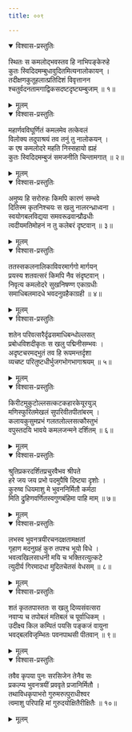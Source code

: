 ```yaml
---
title: ००९

---
```

<div class="audioEmbed"  caption="सीतालक्ष्मी-वाचनम्" src="https://archive.org/download/nArAyaNIyam-shlokawise-audio/009/009_01.mp3"></div>
<details open><summary>विश्वास-प्रस्तुतिः</summary>

स्थितः स कमलोद्भवस्तव हि नाभिपङ्केरुहे  
कुतः स्विदिदमम्बुधावुदितमित्यनालोकायन् ।  
तदीक्षणकुतूहलात्प्रतिदिशं विवृत्तानन  
श्चतुर्वदनतामगाद्विकसदष्टदृष्ट्यम्बुजाम् ॥ १॥
</details>
<details><summary>मूलम्</summary>

स्थितः स कमलोद्भवस्तव हि नाभिपङ्केरुहे  
कुतः स्विदिदमम्बुधावुदितमित्यनालोकायन् ।  
तदीक्षणकुतूहलात्प्रतिदिशं विवृत्तानन  
श्चतुर्वदनतामगाद्विकसदष्टदृष्ट्यम्बुजाम् ॥ १॥
</details>



<div class="audioEmbed"  caption="सीतालक्ष्मी-वाचनम्" src="https://archive.org/download/nArAyaNIyam-shlokawise-audio/009/009_02.mp3"></div>
<details open><summary>विश्वास-प्रस्तुतिः</summary>

महार्णवविघूर्णितं कमलमेव तत्केवलं  
विलोक्य तदुपाश्रयं तव तनुं तु नालोकयन् ।  
क एष कमलोदरे महति निस्सहायो ह्यहं  
कुतः स्विदिदमम्बुजं समजनीति चिन्तामगात् ॥ २॥
</details>
<details><summary>मूलम्</summary>

महार्णवविघूर्णितं कमलमेव तत्केवलं  
विलोक्य तदुपाश्रयं तव तनुं तु नालोकयन् ।  
क एष कमलोदरे महति निस्सहायो ह्यहं  
कुतः स्विदिदमम्बुजं समजनीति चिन्तामगात् ॥ २॥
</details>



<div class="audioEmbed"  caption="सीतालक्ष्मी-वाचनम्" src="https://archive.org/download/nArAyaNIyam-shlokawise-audio/009/009_03.mp3"></div>
<details open><summary>विश्वास-प्रस्तुतिः</summary>

अमुष्य हि सरोरुहः किमपि कारणं सम्भवे  
दितिस्म कृतनिश्चयः स खलु नालरन्ध्राध्वना ।  
स्वयोगबलविद्यया समवरूढवान्प्रौढधीः  
त्वदीयमतिमोहनं न तु कलेबरं दृष्टवान् ॥ ३॥
</details>
<details><summary>मूलम्</summary>

अमुष्य हि सरोरुहः किमपि कारणं सम्भवे  
दितिस्म कृतनिश्चयः स खलु नालरन्ध्राध्वना ।  
स्वयोगबलविद्यया समवरूढवान्प्रौढधीः  
त्वदीयमतिमोहनं न तु कलेबरं दृष्टवान् ॥ ३॥
</details>



<div class="audioEmbed"  caption="सीतालक्ष्मी-वाचनम्" src="https://archive.org/download/nArAyaNIyam-shlokawise-audio/009/009_04.mp3"></div>
<details open><summary>विश्वास-प्रस्तुतिः</summary>

ततस्सकलनालिकाविवरमार्गगो मार्गयन्  
प्रयस्य शतवत्सरं किमपि नैव संदृष्टवान् ।  
निवृत्य कमलोदरे सुखनिषण्ण एकाग्रधीः  
समाधिबलमादधे भवदनुग्रहैकाग्रही ॥ ४॥
</details>
<details><summary>मूलम्</summary>

ततस्सकलनालिकाविवरमार्गगो मार्गयन्  
प्रयस्य शतवत्सरं किमपि नैव संदृष्टवान् ।  
निवृत्य कमलोदरे सुखनिषण्ण एकाग्रधीः  
समाधिबलमादधे भवदनुग्रहैकाग्रही ॥ ४॥
</details>



<div class="audioEmbed"  caption="सीतालक्ष्मी-वाचनम्" src="https://archive.org/download/nArAyaNIyam-shlokawise-audio/009/009_05.mp3"></div>
<details open><summary>विश्वास-प्रस्तुतिः</summary>

शतेन परिवत्सरैर्दृढसमाधिबन्धोल्लसत्  
प्रबोधविशदीकृतः स खलु पद्मिनीसम्भवः ।  
अदृष्टचरमद्भुतं तव हि रूपमन्तर्दृशा  
व्यचष्ट परितुष्टधीर्भुजगभोगभागाश्रयम् ॥ ५॥
</details>
<details><summary>मूलम्</summary>

शतेन परिवत्सरैर्दृढसमाधिबन्धोल्लसत्  
प्रबोधविशदीकृतः स खलु पद्मिनीसम्भवः ।  
अदृष्टचरमद्भुतं तव हि रूपमन्तर्दृशा  
व्यचष्ट परितुष्टधीर्भुजगभोगभागाश्रयम् ॥ ५॥
</details>



<div class="audioEmbed"  caption="सीतालक्ष्मी-वाचनम्" src="https://archive.org/download/nArAyaNIyam-shlokawise-audio/009/009_06.mp3"></div>
<details open><summary>विश्वास-प्रस्तुतिः</summary>

किरीटमुकुटोल्लसत्कटकहारकेयूरयुञ्  
मणिस्फुरितमेखलं सुपरिवीतपीतांबरम् ।  
कलायकुसुमप्रभं गलतलोल्लसत्कौस्तुभं  
वपुस्तदयि भावये कमलजन्मने दर्शितम् ॥ ६॥
</details>
<details><summary>मूलम्</summary>

किरीटमुकुटोल्लसत्कटकहारकेयूरयुञ्  
मणिस्फुरितमेखलं सुपरिवीतपीतांबरम् ।  
कलायकुसुमप्रभं गलतलोल्लसत्कौस्तुभं  
वपुस्तदयि भावये कमलजन्मने दर्शितम् ॥ ६॥
</details>



<div class="audioEmbed"  caption="सीतालक्ष्मी-वाचनम्" src="https://archive.org/download/nArAyaNIyam-shlokawise-audio/009/009_07.mp3"></div>
<details open><summary>विश्वास-प्रस्तुतिः</summary>

श्रुतिप्रकरदर्शितप्रचुरवैभव श्रीपते  
हरे जय जय प्रभो पदमुपैषि दिष्ट्या दृशोः ।  
कुरुष्व धियमाशु मे भुवननिर्मितौ कर्मठा  
मिति द्रुहिणवर्णितस्वगुणबंहिमा पाहि माम् ॥ ७॥
</details>
<details><summary>मूलम्</summary>

श्रुतिप्रकरदर्शितप्रचुरवैभव श्रीपते  
हरे जय जय प्रभो पदमुपैषि दिष्ट्या दृशोः ।  
कुरुष्व धियमाशु मे भुवननिर्मितौ कर्मठा  
मिति द्रुहिणवर्णितस्वगुणबंहिमा पाहि माम् ॥ ७॥
</details>



<div class="audioEmbed"  caption="सीतालक्ष्मी-वाचनम्" src="https://archive.org/download/nArAyaNIyam-shlokawise-audio/009/009_08.mp3"></div>
<details open><summary>विश्वास-प्रस्तुतिः</summary>

लभस्व भुवनत्रयीरचनदक्षतामक्षतां  
गृहाण मदनुग्रहं कुरु तपश्च भूयो विधे ।  
भवत्वखिलसाधनी मयि च भक्तिरत्युत्कटे  
त्युदीर्य गिरमादधा मुदितचेतसं वेधसम् ॥ ८॥
</details>
<details><summary>मूलम्</summary>

लभस्व भुवनत्रयीरचनदक्षतामक्षतां  
गृहाण मदनुग्रहं कुरु तपश्च भूयो विधे ।  
भवत्वखिलसाधनी मयि च भक्तिरत्युत्कटे  
त्युदीर्य गिरमादधा मुदितचेतसं वेधसम् ॥ ८॥
</details>



<div class="audioEmbed"  caption="सीतालक्ष्मी-वाचनम्" src="https://archive.org/download/nArAyaNIyam-shlokawise-audio/009/009_09.mp3"></div>
<details open><summary>विश्वास-प्रस्तुतिः</summary>

शतं कृततपास्ततः स खलु दिव्यसंवत्सरा  
नवाप्य च तपोबलं मतिबलं च पूर्वाधिकम् ।  
उदीक्ष्य किल कम्पितं पयसि पङ्कजं वायुना  
भवद्बलविजृम्भितः पवनपाथसी पीतवान् ॥ ९॥
</details>
<details><summary>मूलम्</summary>

शतं कृततपास्ततः स खलु दिव्यसंवत्सरा  
नवाप्य च तपोबलं मतिबलं च पूर्वाधिकम् ।  
उदीक्ष्य किल कम्पितं पयसि पङ्कजं वायुना  
भवद्बलविजृम्भितः पवनपाथसी पीतवान् ॥ ९॥
</details>



<div class="audioEmbed"  caption="सीतालक्ष्मी-वाचनम्" src="https://archive.org/download/nArAyaNIyam-shlokawise-audio/009/009_10.mp3"></div>
<details open><summary>विश्वास-प्रस्तुतिः</summary>

तवैव कृपया पुनः सरसिजेन तेनैव सः  
प्रकल्प्य भुवनत्रयीं प्रववृते प्रजानिर्मितौ ।  
तथाविधकृपाभरो गुरुमरुत्पुराधीश्वर  
त्वमाशु परिपाहि मां गुरुदयोक्षितैरीक्षितैः ॥ १०॥
</details>
<details><summary>मूलम्</summary>

तवैव कृपया पुनः सरसिजेन तेनैव सः  
प्रकल्प्य भुवनत्रयीं प्रववृते प्रजानिर्मितौ ।  
तथाविधकृपाभरो गुरुमरुत्पुराधीश्वर  
त्वमाशु परिपाहि मां गुरुदयोक्षितैरीक्षितैः ॥ १०॥
</details>

